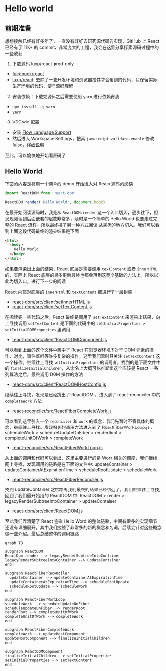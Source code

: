 # Hello world

## 前期准备

想想接触已经有好多年了，一直没有好好去研究源代码的实现，GitHub 上 React 已经有了 11K+ 的 commit，非常庞大的工程，我会在这里分享探索源码过程中的一些收获

1. 下载源码 luxp/react-prod-only

- [facebook/react](https://github.com/facebook/react)
- [luxp/react](luxp/react-prod-only): 去除了一些开发环境和浏览器插件才会用到的代码，只保留实际生产环境的代码，便于源码理解

2. 安装依赖：下载完源码之后需要使用 `yarn` 进行依赖安装

- `npm install -g yarn`
- `yarn`

3. VSCode 配置

- 安装 [Flow Language Support](https://marketplace.visualstudio.com/items?itemName=flowtype.flow-for-vscode)
- 然后进入 Workspace Settings，搜索 `javascript.validate.enable` 修改 false，[详细说明](https://github.com/flowtype/flow-for-vscode#setup)

至此，可以愉快地开始看原码了

## Hello World

下面的内容是将用一个简单的 demo 开始进入对 React 源码的阅读

```jsx
import ReactDOM from 'react-dom'

ReactDOM.render('Hello World', document.body)
```

在最开始阅读源码时，我是从 `ReactDOM.render` 这一个入口切入，逐步往下，但发现阅读到后面嵌套的层数非常多，及时是一个简单的 Hello World 也要走过完整的 React 流程。所以最终换了另一种方式阅读,从熟悉的地方切入。我们可以看到上面这段代码最终的渲染结果是下面

```html
<html>
  <body>
    Hello World
  </body>
</html>
```

如果要渲染出上面的结果，React 底层是需要调用 `textContent` 或者 `innerHTML` 的，实际上 React 底层的很多更新最终也都会落到这两个基础的方法上，所以以此为切入口，进行下一步的阅读

React 内部对底层的 `innerHtml` 和 `textContent` 都进行了一层封装

- [react-dom/src/client/setInnerHTML.js](https://github.com/luxp/react-prod-only/blob/prod-only/packages/react-dom/src/client/setInnerHTML.js)
- [react-dom/src/client/setTextContent.js](https://github.com/luxp/react-prod-only/blob/prod-only/packages/react-dom/src/client/setTextContent.js)

在阅读完一些代码之后，React 最终是调用了 `setTextContent` 来渲染出结果，向上寻找调用 `setTextContent` 是下面的代码中的 `setInitialProperties > setInitialDOMProperties` 里调用

- [react-dom/src/client/ReactDOMComponent.js](https://github.com/luxp/react-prod-only/blob/read-source/packages/react-dom/src/client/ReactDOMComponent.js)

可以看到上面的这个文件中集中了 React 在浏览器环境下对于 DOM 元素的操作、对比，事件监听等许多复杂的操作，这里我们暂时只关注 `setTextContent` 这一个操作。继续往上寻找 `setInitialProperties` 的调用者，找到的是下面文件中的 `finalizeInitialChildren`，从命名上大概可以推断出这个应该是 React 一系列算法之后，最终调用 DOM 操作的方法

- [react-dom/src/client/ReactDOMHostConfig.js](https://github.com/luxp/react-prod-only/blob/read-source/packages/react-dom/src/client/ReactDOMHostConfig.js#L211)

继续往上寻找，发现是已经跳出了 ReactDOM ，进入到了 react-reconciler 中的 `completeWork` 方法·

- [react-reconciler/src/ReactFiberCompleteWork.js](https://github.com/luxp/react-prod-only/blob/read-source/packages/react-reconciler/src/ReactFiberCompleteWork.js#L638)

可以看到这里引入一个 `reconciler` 和 `work` 的概念，我们先暂时不管具体的概念，继续往上寻找。发现相关的调用方法进入到了 ReactFiberWorkLoop.js : scheduleWork > scheduleUpdateOnFiber > renderRoot > completeUnitOfWork > completeWork

- [react-reconciler/src/ReactFiberWorkLoop.js](https://github.com/luxp/react-prod-only/blob/prod-only/packages/react-reconciler/src/ReactFiberWorkLoop.js#L1243)

从上面的调用和代码可以看出，这里主要进行的是 Work 相关的调度，我们继续网上寻找，发现调用的链路是在下面的文件中: updateContainer > updateContainerAtExpirationTime > scheduleRootUpdate > scheduleWork

- [react-reconciler/src/ReactFiberReconciler.js](https://github.com/luxp/react-prod-only/blob/prod-only/packages/react-reconciler/src/ReactFiberReconciler.js#L216)

找到 updateContainer 之后距离我们最终的结果已经很近了，我们继续往上寻找,回到了我们最开始用的 ReactDOM 中: ReactDOM > render > legacyRenderSubtreeIntoContainer > updateContainer

- [react-dom/src/client/ReactDOM.js](https://github.com/luxp/react-prod-only/blob/prod-only/packages/react-dom/src/client/ReactDOM.js#L486)

至此我们弄清楚了 React 渲染 Hello Word 的整体链路，中间有很多的实现细节还没有详细展开，其中我们接触了非常多的新的概念和名词，后续会针对这些概念做一些介绍。最后总结整体的调用链路

```mermaid
graph TD

subgraph ReactDOM
ReactDom.render --> legacyRenderSubtreeIntoContainer
legacyRenderSubtreeIntoContainer --> updateContainer
end

subgraph ReactFiberReconciler
  updateContainer --> updateContainerAtExpirationTime
  updateContainerAtExpirationTime --> scheduleRootUpdate
  scheduleRootUpdate --> scheduleWork
end

subgraph ReactFiberWorkLoop
scheduleWork --> scheduleUpdateOnFiber
scheduleUpdateOnFiber --> renderRoot
renderRoot --> completeUnitOfWork
completeUnitOfWork --> completeWork
end

subgraph ReactFiberCompleteWork
completeWork --> updateHostComponent
updateHostComponent --> finalizeInitialChildren
end

subgraph ReactDOMComponent
finalizeInitialChildren --> setInitialProperties
setInitialProperties --> setTextContent
end

```
